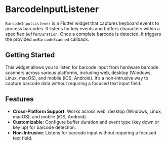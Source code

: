 # BarcodeInputListener

`BarcodeInputListener` is a Flutter widget that captures keyboard events to process barcodes. It listens for key events and buffers characters within a specified `bufferDuration`. Once a complete barcode is detected, it triggers the provided `onBarcodeScanned` callback.

## Getting Started

This widget allows you to listen for barcode input from hardware barcode scanners across various platforms, including web, desktop (Windows, Linux, macOS), and mobile (iOS, Android). It’s a non-intrusive way to capture barcode data without requiring a focused text input field.

## Features

- **Cross-Platform Support**: Works across web, desktop (Windows, Linux, macOS), and mobile (iOS, Android).
- **Customizable**: Configure buffer duration and event type (key down or key up) for barcode detection.
- **Non-Intrusive**: Listens for barcode input without requiring a focused text field.